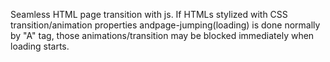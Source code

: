 Seamless HTML page transition with js. If HTMLs stylized with CSS transition/animation properties andpage-jumping(loading) is done normally by "A" tag, those animations/transition may be blocked immediately when loading starts.

